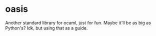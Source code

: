 # oasis

Another standard library for ocaml, just for fun. Maybe it'll be as big as Python's?
Idk, but using that as a guide.
